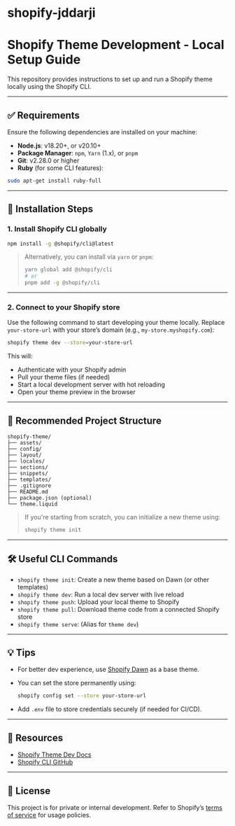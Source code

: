 # shopify-jddarji

# Shopify Theme Development - Local Setup Guide

This repository provides instructions to set up and run a Shopify theme locally using the Shopify CLI.

---

## ✅ Requirements

Ensure the following dependencies are installed on your machine:

* **Node.js**: v18.20+, or v20.10+
* **Package Manager**: `npm`, `Yarn` (1.x), or `pnpm`
* **Git**: v2.28.0 or higher
* **Ruby** (for some CLI features):

```bash
sudo apt-get install ruby-full
```

---

## 🚀 Installation Steps

### 1. Install Shopify CLI globally

```bash
npm install -g @shopify/cli@latest
```

> Alternatively, you can install via `yarn` or `pnpm`:
>
> ```bash
> yarn global add @shopify/cli
> # or
> pnpm add -g @shopify/cli
> ```

---

### 2. Connect to your Shopify store

Use the following command to start developing your theme locally. Replace `your-store-url` with your store’s domain (e.g., `my-store.myshopify.com`):

```bash
shopify theme dev --store=your-store-url
```

This will:

* Authenticate with your Shopify admin
* Pull your theme files (if needed)
* Start a local development server with hot reloading
* Open your theme preview in the browser

---

## 📂 Recommended Project Structure

```
shopify-theme/
├── assets/
├── config/
├── layout/
├── locales/
├── sections/
├── snippets/
├── templates/
├── .gitignore
├── README.md
├── package.json (optional)
└── theme.liquid
```

> If you're starting from scratch, you can initialize a new theme using:
>
> ```bash
> shopify theme init
> ```

---

## 🛠 Useful CLI Commands

* `shopify theme init`: Create a new theme based on Dawn (or other templates)
* `shopify theme dev`: Run a local dev server with live reload
* `shopify theme push`: Upload your local theme to Shopify
* `shopify theme pull`: Download theme code from a connected Shopify store
* `shopify theme serve`: (Alias for `theme dev`)

---

## 💡 Tips

* For better dev experience, use [Shopify Dawn](https://github.com/Shopify/dawn) as a base theme.

* You can set the store permanently using:

  ```bash
  shopify config set --store your-store-url
  ```

* Add `.env` file to store credentials securely (if needed for CI/CD).

---

## 📘 Resources

* [Shopify Theme Dev Docs](https://shopify.dev/docs/themes)
* [Shopify CLI GitHub](https://github.com/Shopify/shopify-cli)

---

## 🔐 License

This project is for private or internal development. Refer to Shopify’s [terms of service](https://www.shopify.com/legal/terms) for usage policies.

